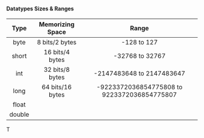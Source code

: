 #### Datatypes Sizes & Ranges

|  Type  | Memorizing Space |                    Range                    |
| :----: | :--------------: | :-----------------------------------------: |
|  byte  |  8 bits/2 bytes  |                 -128 to 127                 |
| short  | 16 bits/4 bytes  |               -32768 to 32767               |
|  int   | 32 bits/8 bytes  |          -2147483648 to 2147483647          |
|  long  | 64 bits/16 bytes | -9223372036854775808 to 9223372036854775807 |
| float  |                  |                                             |
| double |                  |                                             |

T
